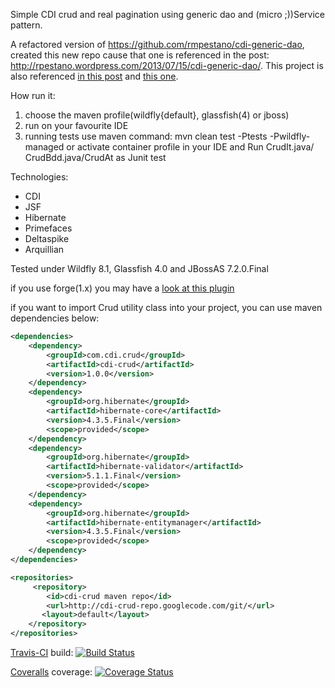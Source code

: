 Simple CDI crud and real pagination using generic dao and (micro ;))Service pattern.

A refactored version of https://github.com/rmpestano/cdi-generic-dao, created this new repo cause that one is referenced in the post: http://rpestano.wordpress.com/2013/07/15/cdi-generic-dao/.
This project is also referenced [in this post](http://rpestano.wordpress.com/2014/11/04/cdi-crud-multi-tenancy/) and [this one](http://rpestano.wordpress.com/2014/11/08/arquillian-cucumber-dbunit/).


How run it:

1. choose the maven profile(wildfly{default}, glassfish(4) or jboss)
2. run on your favourite IDE
3. running tests use maven command: mvn clean test -Ptests -Pwildfly-managed or activate container profile in your IDE and Run CrudIt.java/ CrudBdd.java/CrudAt as Junit test



Technologies:

* CDI
* JSF
* Hibernate
* Primefaces
* Deltaspike
* Arquillian



Tested under Wildfly 8.1, Glassfish 4.0 and JBossAS 7.2.0.Final

if you use forge(1.x) you may have a [look at this plugin](https://github.com/rmpestano/crud-plugin)

if you want to import Crud utility class into your project, you can use maven dependencies below:

```xml
<dependencies>
	<dependency>
		<groupId>com.cdi.crud</groupId>
		<artifactId>cdi-crud</artifactId>
		<version>1.0.0</version>
	</dependency>
	<dependency>
		<groupId>org.hibernate</groupId>
		<artifactId>hibernate-core</artifactId>
		<version>4.3.5.Final</version>
		<scope>provided</scope>
	</dependency>
	<dependency>
		<groupId>org.hibernate</groupId>
		<artifactId>hibernate-validator</artifactId>
		<version>5.1.1.Final</version>
		<scope>provided</scope>
	</dependency>
	<dependency>
		<groupId>org.hibernate</groupId>
		<artifactId>hibernate-entitymanager</artifactId>
		<version>4.3.5.Final</version>
		<scope>provided</scope>
	</dependency>
</dependencies>

<repositories>
     <repository>
        <id>cdi-crud maven repo</id>
        <url>http://cdi-crud-repo.googlecode.com/git/</url>
       <layout>default</layout>
    </repository>
</repositories>
```

[Travis-CI](https://travis-ci.org/rmpestano/cdi-crud) build:
[![Build Status](https://travis-ci.org/rmpestano/cdi-crud.png)](https://travis-ci.org/rmpestano/cdi-crud)

[Coveralls](https://coveralls.io/repos/rmpestano/cdi-crud/) coverage:
[![Coverage Status](https://coveralls.io/repos/rmpestano/cdi-crud/badge.png)](https://coveralls.io/r/rmpestano/cdi-crud)
